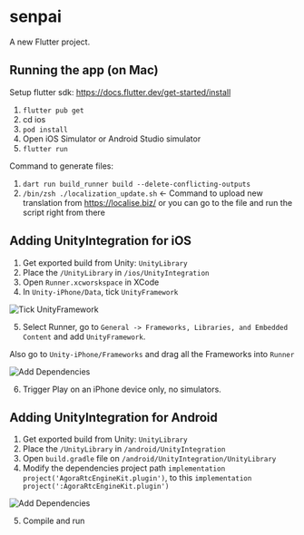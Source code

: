 # senpai

A new Flutter project.

## Running the app (on Mac)

Setup flutter sdk: https://docs.flutter.dev/get-started/install

1. `flutter pub get`
2.  cd ios
3.  `pod install`
4.  Open iOS Simulator or Android Studio simulator
5.  `flutter run`

Command to generate files: 

1. `dart run build_runner build --delete-conflicting-outputs`
2. `/bin/zsh ./localization_update.sh` <- Command to upload new translation from 
https://localise.biz/ or you can go to the file and run the script right from there


## Adding UnityIntegration for iOS

1. Get exported build from Unity: `UnityLibrary`
2. Place the `/UnityLibrary` in `/ios/UnityIntegration`
3. Open `Runner.xcworskspace` in XCode
4. In `Unity-iPhone/Data`, tick `UnityFramework`

![Tick UnityFramework](https://i.imgur.com/7FGyA1L.png)

5. Select Runner, go to `General -> Frameworks, Libraries, and Embedded Content` and add `UnityFramework`.

Also go to `Unity-iPhone/Frameworks` and drag all the Frameworks into `Runner`

![Add Dependencies](https://i.imgur.com/PglH5Pe.png)

6. Trigger Play on an iPhone device only, no simulators.

## Adding UnityIntegration for Android

1. Get exported build from Unity: `UnityLibrary`
2. Place the `/UnityLibrary` in `/android/UnityIntegration`
3. Open `build.gradle` file on  `/android/UnityIntegration/UnityLibrary`
4. Modify the dependencies project path `implementation project('AgoraRtcEngineKit.plugin')`, to this `implementation project(':AgoraRtcEngineKit.plugin')`

![Add Dependencies](https://i.imgur.com/Zy5faD4.png)

5. Compile and run